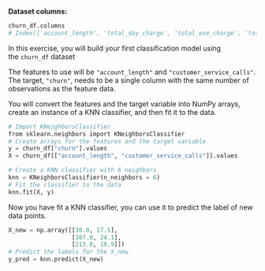 **Dataset columns:**

```python
churn_df.columns
# Index(['account_length', 'total_day_charge', 'total_eve_charge', 'total_night_charge', 'total_intl_charge', 'customer_service_calls', 'churn'], dtype='object')
```

In this exercise, you will build your first classification model using the `churn_df` dataset

The features to use will be `"account_length"` and `"customer_service_calls"`. The target, `"churn"`, needs to be a single column with the same number of observations as the feature data.

You will convert the features and the target variable into NumPy arrays, create an instance of a KNN classifier, and then fit it to the data.

```python
# Import KNeighborsClassifier
from sklearn.neighbors import KNeighborsClassifier
# Create arrays for the features and the target variable
y = churn_df["churn"].values
X = churn_df[["account_length", "customer_service_calls"]].values

# Create a KNN classifier with 6 neighbors
knn = KNeighborsClassifier(n_neighbors = 6)
# Fit the classifier to the data
knn.fit(X, y)
```

Now you have fit a KNN classifier, you can use it to predict the label of new data points.


```python
X_new = np.array([[30.0, 17.5],
                  [107.0, 24.1],
                  [213.0, 10.9]])
# Predict the labels for the X_new
y_pred = knn.predict(X_new)
```


